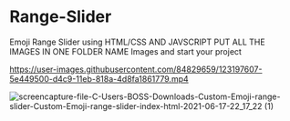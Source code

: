 # Range-Slider
Emoji Range Slider using HTML/CSS AND JAVSCRIPT
PUT ALL THE IMAGES IN ONE FOLDER NAME Images
and start your project

https://user-images.githubusercontent.com/84829659/123197607-5e449500-d4c9-11eb-818a-4d8fa1861779.mp4

![screencapture-file-C-Users-BOSS-Downloads-Custom-Emoji-range-slider-Custom-Emoji-range-slider-index-html-2021-06-17-22_17_22 (1)](https://user-images.githubusercontent.com/84829659/123197611-60a6ef00-d4c9-11eb-84ce-93d345149c24.png)
